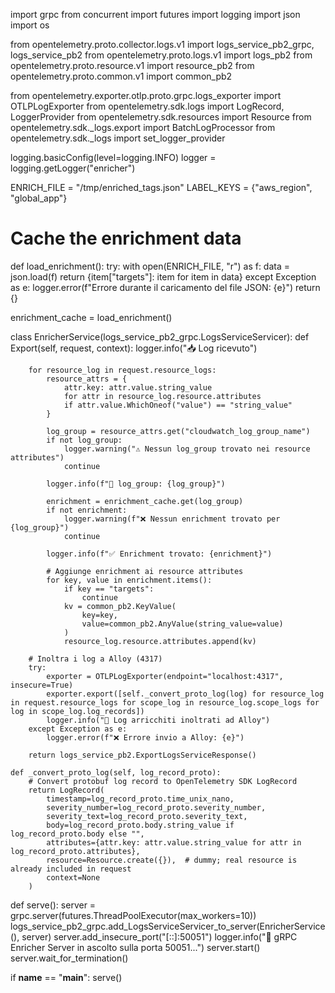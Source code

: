 import grpc
from concurrent import futures
import logging
import json
import os

from opentelemetry.proto.collector.logs.v1 import logs_service_pb2_grpc, logs_service_pb2
from opentelemetry.proto.logs.v1 import logs_pb2
from opentelemetry.proto.resource.v1 import resource_pb2
from opentelemetry.proto.common.v1 import common_pb2

from opentelemetry.exporter.otlp.proto.grpc.logs_exporter import OTLPLogExporter
from opentelemetry.sdk.logs import LogRecord, LoggerProvider
from opentelemetry.sdk.resources import Resource
from opentelemetry.sdk._logs.export import BatchLogProcessor
from opentelemetry.sdk._logs import set_logger_provider

logging.basicConfig(level=logging.INFO)
logger = logging.getLogger("enricher")

ENRICH_FILE = "/tmp/enriched_tags.json"
LABEL_KEYS = {"aws_region", "global_app"}

# Cache the enrichment data
def load_enrichment():
    try:
        with open(ENRICH_FILE, "r") as f:
            data = json.load(f)
            return {item["targets"]: item for item in data}
    except Exception as e:
        logger.error(f"Errore durante il caricamento del file JSON: {e}")
        return {}

enrichment_cache = load_enrichment()


class EnricherService(logs_service_pb2_grpc.LogsServiceServicer):
    def Export(self, request, context):
        logger.info("📥 Log ricevuto")

        for resource_log in request.resource_logs:
            resource_attrs = {
                attr.key: attr.value.string_value
                for attr in resource_log.resource.attributes
                if attr.value.WhichOneof("value") == "string_value"
            }

            log_group = resource_attrs.get("cloudwatch_log_group_name")
            if not log_group:
                logger.warning("⚠️ Nessun log_group trovato nei resource attributes")
                continue

            logger.info(f"🔎 log_group: {log_group}")

            enrichment = enrichment_cache.get(log_group)
            if not enrichment:
                logger.warning(f"❌ Nessun enrichment trovato per {log_group}")
                continue

            logger.info(f"✅ Enrichment trovato: {enrichment}")

            # Aggiunge enrichment ai resource attributes
            for key, value in enrichment.items():
                if key == "targets":
                    continue
                kv = common_pb2.KeyValue(
                    key=key,
                    value=common_pb2.AnyValue(string_value=value)
                )
                resource_log.resource.attributes.append(kv)

        # Inoltra i log a Alloy (4317)
        try:
            exporter = OTLPLogExporter(endpoint="localhost:4317", insecure=True)
            exporter.export([self._convert_proto_log(log) for resource_log in request.resource_logs for scope_log in resource_log.scope_logs for log in scope_log.log_records])
            logger.info("🚀 Log arricchiti inoltrati ad Alloy")
        except Exception as e:
            logger.error(f"❌ Errore invio a Alloy: {e}")

        return logs_service_pb2.ExportLogsServiceResponse()

    def _convert_proto_log(self, log_record_proto):
        # Convert protobuf log record to OpenTelemetry SDK LogRecord
        return LogRecord(
            timestamp=log_record_proto.time_unix_nano,
            severity_number=log_record_proto.severity_number,
            severity_text=log_record_proto.severity_text,
            body=log_record_proto.body.string_value if log_record_proto.body else "",
            attributes={attr.key: attr.value.string_value for attr in log_record_proto.attributes},
            resource=Resource.create({}),  # dummy; real resource is already included in request
            context=None
        )


def serve():
    server = grpc.server(futures.ThreadPoolExecutor(max_workers=10))
    logs_service_pb2_grpc.add_LogsServiceServicer_to_server(EnricherService(), server)
    server.add_insecure_port("[::]:50051")
    logger.info("🚀 gRPC Enricher Server in ascolto sulla porta 50051...")
    server.start()
    server.wait_for_termination()


if __name__ == "__main__":
    serve()
